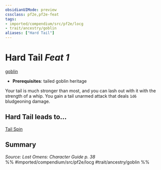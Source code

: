```yaml
---
obsidianUIMode: preview
cssclass: pf2e,pf2e-feat
tags:
- imported/compendium/src/pf2e/locg
- trait/ancestry/goblin
aliases: ["Hard Tail"]
---
```

# Hard Tail  *Feat 1*  
[goblin](goblin.md)  

- **Prerequisites**: tailed goblin heritage

Your tail is much stronger than most, and you can lash out with it with the strength of a whip. You gain a tail unarmed attack that deals `1d6` bludgeoning damage.

## Hard Tail leads to...

[Tail Spin](tail-spin-locg.md)

## Summary

*Source: Lost Omens: Character Guide p. 38*  
%% #imported/compendium/src/pf2e/locg #trait/ancestry/goblin %%